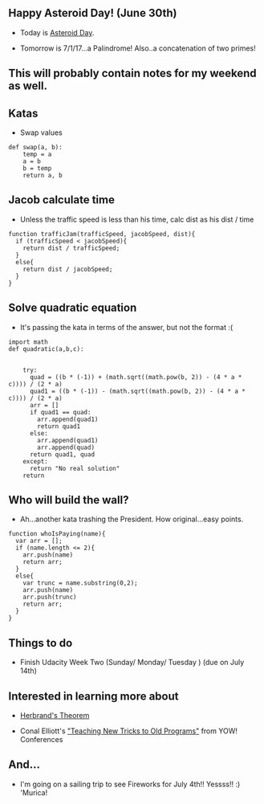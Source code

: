 ## Happy Asteroid Day! (June 30th)

- Today is [Asteroid Day](https://en.wikipedia.org/wiki/Asteroid_Day). 

- Tomorrow is 7/1/17...a Palindrome! Also..a concatenation of two primes!

## This will probably contain notes for my weekend as well.

## Katas

- Swap values

```
def swap(a, b):
    temp = a
    a = b
    b = temp
    return a, b
```

## Jacob calculate time 
- Unless the traffic speed is less than his time,
  calc dist as his dist / time
  
```
function trafficJam(trafficSpeed, jacobSpeed, dist){
  if (trafficSpeed < jacobSpeed){
    return dist / trafficSpeed;
  }
  else{
    return dist / jacobSpeed;
  }
}
```

## Solve quadratic equation

- It's passing the kata in terms of the answer, but not the format :(

```
import math
def quadratic(a,b,c):
  

    try:  
      quad = ((b * (-1)) + (math.sqrt((math.pow(b, 2)) - (4 * a * c)))) / (2 * a)
      quad1 = ((b * (-1)) - (math.sqrt((math.pow(b, 2)) - (4 * a * c)))) / (2 * a)
      arr = []
      if quad1 == quad:
        arr.append(quad1)
        return quad1
      else:
        arr.append(quad1)
        arr.append(quad)
      return quad1, quad
    except:
      return "No real solution"
    return
```

## Who will build the wall?

- Ah...another kata trashing the President. How original...easy points.

```
function whoIsPaying(name){
  var arr = [];
  if (name.length <= 2){
    arr.push(name)
    return arr;
  }
  else{
    var trunc = name.substring(0,2);
    arr.push(name)
    arr.push(trunc)
    return arr;
  }
}
```

## Things to do

- Finish Udacity Week Two (Sunday/ Monday/ Tuesday ) (due on July 14th)

## Interested in learning more about 

- [Herbrand's Theorem](http://mathworld.wolfram.com/HerbrandsTheorem.html)

- Conal Elliott's ["Teaching New Tricks to Old Programs"](https://www.youtube.com/watch?v=vzLK_xE9Zy8&feature=share)
  from YOW! Conferences

## And...
- I'm going on a sailing trip to see Fireworks for July 4th!!
  Yessss!! :) 'Murica!

